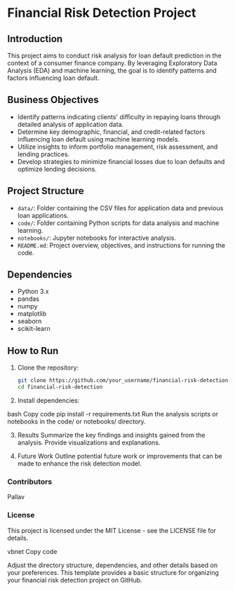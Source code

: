 # Financial Risk Detection Project

## Introduction

This project aims to conduct risk analysis for loan default prediction in the context of a consumer finance company. By leveraging Exploratory Data Analysis (EDA) and machine learning, the goal is to identify patterns and factors influencing loan default.

## Business Objectives

- Identify patterns indicating clients' difficulty in repaying loans through detailed analysis of application data.
- Determine key demographic, financial, and credit-related factors influencing loan default using machine learning models.
- Utilize insights to inform portfolio management, risk assessment, and lending practices.
- Develop strategies to minimize financial losses due to loan defaults and optimize lending decisions.

## Project Structure

- `data/`: Folder containing the CSV files for application data and previous loan applications.
- `code/`: Folder containing Python scripts for data analysis and machine learning.
- `notebooks/`: Jupyter notebooks for interactive analysis.
- `README.md`: Project overview, objectives, and instructions for running the code.

## Dependencies

- Python 3.x
- pandas
- numpy
- matplotlib
- seaborn
- scikit-learn

## How to Run

1. Clone the repository:

   ```bash
   git clone https://github.com/your_username/financial-risk-detection.git
   cd financial-risk-detection
2. Install dependencies:

bash
Copy code
pip install -r requirements.txt
Run the analysis scripts or notebooks in the code/ or notebooks/ directory.

3. Results
Summarize the key findings and insights gained from the analysis. Provide visualizations and explanations.

4. Future Work
Outline potential future work or improvements that can be made to enhance the risk detection model.

### Contributors
Pallav
### License
This project is licensed under the MIT License - see the LICENSE file for details.

vbnet
Copy code

Adjust the directory structure, dependencies, and other details based on your preferences. This template provides a basic structure for organizing your financial risk detection project on GitHub.





